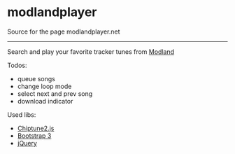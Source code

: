 # modlandplayer

Source for the page modlandplayer.net

---

Search and play your favorite tracker tunes from [Modland](https://www.exotica.org.uk/wiki/Modland)

Todos:
 - queue songs
 - change loop mode
 - select next and prev song
 - download indicator


Used libs:
- [Chiptune2.js](https://github.com/deskjet/chiptune2.js)
- [Bootstrap 3](https://getbootstrap.com/docs/3.3/)
- [jQuery](https://jquery.com/)


